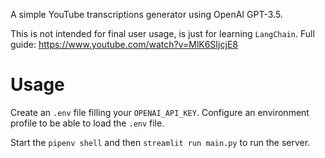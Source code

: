A simple YouTube transcriptions generator using OpenAI GPT-3.5.

This is not intended for final user usage, is just for learning `LangChain`. Full guide: https://www.youtube.com/watch?v=MlK6SIjcjE8

# Usage

Create an `.env` file filling your `OPENAI_API_KEY`. Configure an environment profile to be able to load the `.env` file.

Start the `pipenv shell` and then `streamlit run main.py` to run the server.